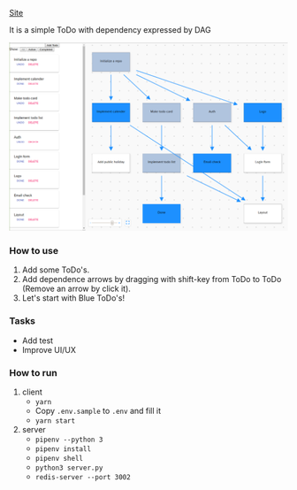 [Site](https://todo.temp-iwata.tokyo/)

It is a simple ToDo with dependency expressed by DAG

![screenshot](./screenshot2.png)

### How to use
1. Add some ToDo's.
2. Add dependence arrows by dragging with shift-key from ToDo to ToDo (Remove an arrow by click it).
3. Let's start with Blue ToDo's!

### Tasks
- Add test
- Improve UI/UX

### How to run
1. client
   - `yarn`
   - Copy `.env.sample` to `.env` and fill it
   - `yarn start`
2. server
   - `pipenv --python 3`
   - `pipenv install`
   - `pipenv shell`
   - `python3 server.py`
   - `redis-server --port 3002`
